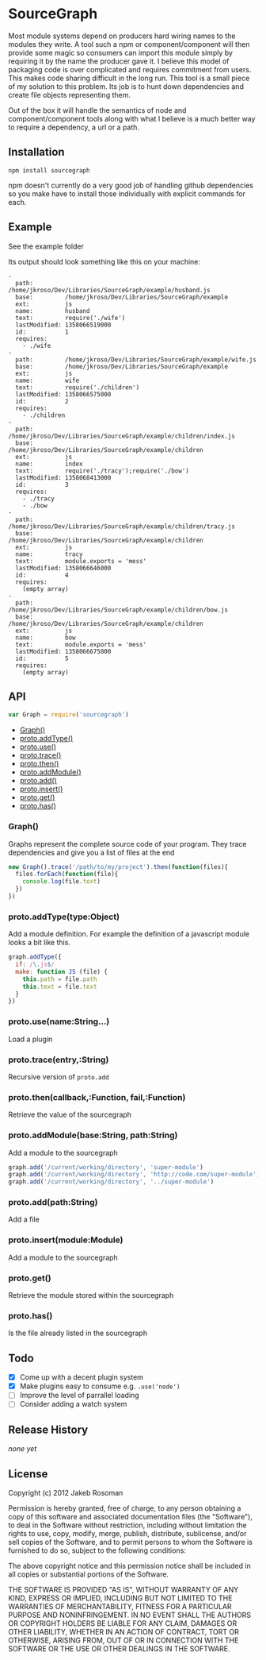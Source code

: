# SourceGraph

Most module systems depend on producers hard wiring names to the modules they write. A tool such a npm or component/component will then provide some magic so consumers can import this module simply by requiring it by the name the producer gave it. I believe this model of packaging code is over complicated and requires commitment from users. This makes code sharing difficult in the long run. This tool is a small piece of my solution to this problem. Its job is to hunt down dependencies and create file objects representing them.

Out of the box it will handle the semantics of node and component/component tools along with what I believe is a much better way to require a dependency, a url or a path.

## Installation

`npm install sourcegraph`

npm doesn't currently do a very good job of handling github dependencies so you make have to install those individually with explicit commands for each.

## Example

See the example folder

Its output should look something like this on your machine:

```
- 
  path:         /home/jkroso/Dev/Libraries/SourceGraph/example/husband.js
  base:         /home/jkroso/Dev/Libraries/SourceGraph/example
  ext:          js
  name:         husband
  text:         require('./wife')
  lastModified: 1358066519000
  id:           1
  requires: 
    - ./wife
- 
  path:         /home/jkroso/Dev/Libraries/SourceGraph/example/wife.js
  base:         /home/jkroso/Dev/Libraries/SourceGraph/example
  ext:          js
  name:         wife
  text:         require('./children')
  lastModified: 1358066575000
  id:           2
  requires: 
    - ./children
- 
  path:         /home/jkroso/Dev/Libraries/SourceGraph/example/children/index.js
  base:         /home/jkroso/Dev/Libraries/SourceGraph/example/children
  ext:          js
  name:         index
  text:         require('./tracy');require('./bow')
  lastModified: 1358068413000
  id:           3
  requires: 
    - ./tracy
    - ./bow
- 
  path:         /home/jkroso/Dev/Libraries/SourceGraph/example/children/tracy.js
  base:         /home/jkroso/Dev/Libraries/SourceGraph/example/children
  ext:          js
  name:         tracy
  text:         module.exports = 'mess'
  lastModified: 1358066646000
  id:           4
  requires: 
    (empty array)
- 
  path:         /home/jkroso/Dev/Libraries/SourceGraph/example/children/bow.js
  base:         /home/jkroso/Dev/Libraries/SourceGraph/example/children
  ext:          js
  name:         bow
  text:         module.exports = 'mess'
  lastModified: 1358066675000
  id:           5
  requires: 
    (empty array)
```

## API

```javascript
var Graph = require('sourcegraph')
```
  - [Graph()](#graph)
  - [proto.addType()](#protoaddtypetypeobject)
  - [proto.use()](#protousenamestring)
  - [proto.trace()](#prototraceentrystring)
  - [proto.then()](#protothencallbackfunctionfailfunction)
  - [proto.addModule()](#protoaddmodulebasestringpathstring)
  - [proto.add()](#protoaddpathstring)
  - [proto.insert()](#protoinsertmodulemodule)
  - [proto.get()](#protoget)
  - [proto.has()](#protohas)

### Graph()

  Graphs represent the complete source code of your program.
  They trace dependencies and give you a list of files at the end
  
```js
new Graph().trace('/path/to/my/project').then(function(files){
  files.forEach(function(file){
    console.log(file.text)
  })
})
```

### proto.addType(type:Object)

  Add a module definition. For example the definition of a javascript module
  looks a bit like this.
  
```js
graph.addType({
  if: /\.js$/
  make: function JS (file) {
    this.path = file.path
    this.text = file.text
  }
})
```

### proto.use(name:String...)

  Load a plugin

### proto.trace(entry,:String)

  Recursive version of `proto.add`

### proto.then(callback,:Function, fail,:Function)

  Retrieve the value of the sourcegraph

### proto.addModule(base:String, path:String)

  Add a module to the sourcegraph
  
```js
graph.add('/current/working/directory', 'super-module')
graph.add('/current/working/directory', 'http://code.com/super-module')
graph.add('/current/working/directory', '../super-module')
```

### proto.add(path:String)

  Add a file

### proto.insert(module:Module)

  Add a module to the sourcegraph

### proto.get()

  Retrieve the module stored within the sourcegraph

### proto.has()

  Is the file already listed in the sourcegraph
## Todo

- [x] Come up with a decent plugin system
- [x] Make plugins easy to consume e.g. `.use('node')` 
- [ ] Improve the level of parrallel loading
- [ ] Consider adding a watch system

## Release History

_none yet_

## License
Copyright (c) 2012 Jakeb Rosoman

Permission is hereby granted, free of charge, to any person
obtaining a copy of this software and associated documentation
files (the "Software"), to deal in the Software without
restriction, including without limitation the rights to use,
copy, modify, merge, publish, distribute, sublicense, and/or sell
copies of the Software, and to permit persons to whom the
Software is furnished to do so, subject to the following
conditions:

The above copyright notice and this permission notice shall be
included in all copies or substantial portions of the Software.

THE SOFTWARE IS PROVIDED "AS IS", WITHOUT WARRANTY OF ANY KIND,
EXPRESS OR IMPLIED, INCLUDING BUT NOT LIMITED TO THE WARRANTIES
OF MERCHANTABILITY, FITNESS FOR A PARTICULAR PURPOSE AND
NONINFRINGEMENT. IN NO EVENT SHALL THE AUTHORS OR COPYRIGHT
HOLDERS BE LIABLE FOR ANY CLAIM, DAMAGES OR OTHER LIABILITY,
WHETHER IN AN ACTION OF CONTRACT, TORT OR OTHERWISE, ARISING
FROM, OUT OF OR IN CONNECTION WITH THE SOFTWARE OR THE USE OR
OTHER DEALINGS IN THE SOFTWARE.
